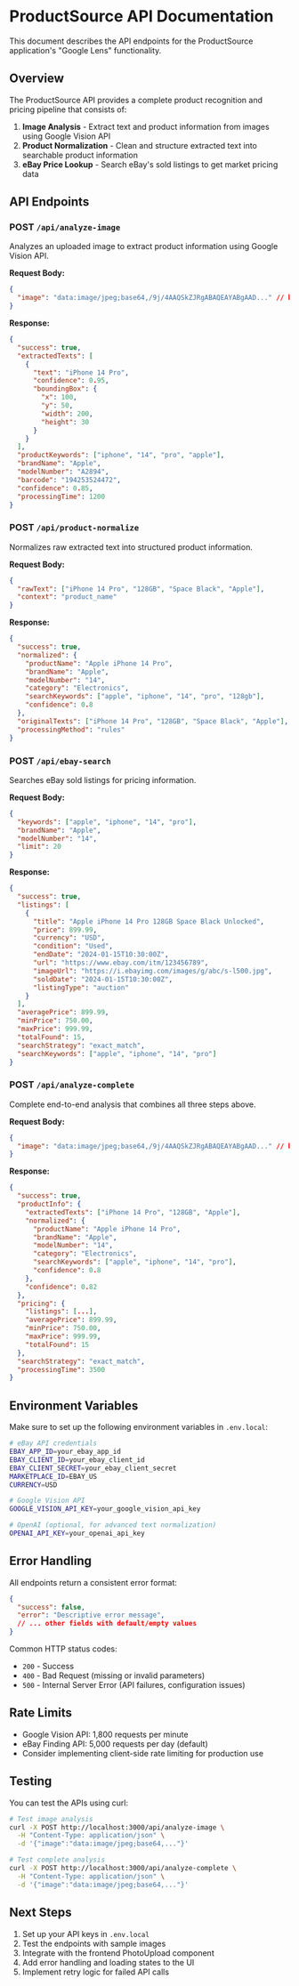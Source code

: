 # ProductSource API Documentation

This document describes the API endpoints for the ProductSource application's "Google Lens" functionality.

## Overview

The ProductSource API provides a complete product recognition and pricing pipeline that consists of:

1. **Image Analysis** - Extract text and product information from images using Google Vision API
2. **Product Normalization** - Clean and structure extracted text into searchable product information  
3. **eBay Price Lookup** - Search eBay's sold listings to get market pricing data

## API Endpoints

### POST `/api/analyze-image`

Analyzes an uploaded image to extract product information using Google Vision API.

**Request Body:**
```json
{
  "image": "data:image/jpeg;base64,/9j/4AAQSkZJRgABAQEAYABgAAD..." // base64 encoded image
}
```

**Response:**
```json
{
  "success": true,
  "extractedTexts": [
    {
      "text": "iPhone 14 Pro",
      "confidence": 0.95,
      "boundingBox": {
        "x": 100,
        "y": 50,
        "width": 200,
        "height": 30
      }
    }
  ],
  "productKeywords": ["iphone", "14", "pro", "apple"],
  "brandName": "Apple",
  "modelNumber": "A2894",
  "barcode": "194253524472",
  "confidence": 0.85,
  "processingTime": 1200
}
```

### POST `/api/product-normalize`

Normalizes raw extracted text into structured product information.

**Request Body:**
```json
{
  "rawText": ["iPhone 14 Pro", "128GB", "Space Black", "Apple"],
  "context": "product_name"
}
```

**Response:**
```json
{
  "success": true,
  "normalized": {
    "productName": "Apple iPhone 14 Pro",
    "brandName": "Apple",
    "modelNumber": "14",
    "category": "Electronics",
    "searchKeywords": ["apple", "iphone", "14", "pro", "128gb"],
    "confidence": 0.8
  },
  "originalTexts": ["iPhone 14 Pro", "128GB", "Space Black", "Apple"],
  "processingMethod": "rules"
}
```

### POST `/api/ebay-search`

Searches eBay sold listings for pricing information.

**Request Body:**
```json
{
  "keywords": ["apple", "iphone", "14", "pro"],
  "brandName": "Apple",
  "modelNumber": "14",
  "limit": 20
}
```

**Response:**
```json
{
  "success": true,
  "listings": [
    {
      "title": "Apple iPhone 14 Pro 128GB Space Black Unlocked",
      "price": 899.99,
      "currency": "USD",
      "condition": "Used",
      "endDate": "2024-01-15T10:30:00Z",
      "url": "https://www.ebay.com/itm/123456789",
      "imageUrl": "https://i.ebayimg.com/images/g/abc/s-l500.jpg",
      "soldDate": "2024-01-15T10:30:00Z",
      "listingType": "auction"
    }
  ],
  "averagePrice": 899.99,
  "minPrice": 750.00,
  "maxPrice": 999.99,
  "totalFound": 15,
  "searchStrategy": "exact_match",
  "searchKeywords": ["apple", "iphone", "14", "pro"]
}
```

### POST `/api/analyze-complete`

Complete end-to-end analysis that combines all three steps above.

**Request Body:**
```json
{
  "image": "data:image/jpeg;base64,/9j/4AAQSkZJRgABAQEAYABgAAD..." // base64 encoded image
}
```

**Response:**
```json
{
  "success": true,
  "productInfo": {
    "extractedTexts": ["iPhone 14 Pro", "128GB", "Apple"],
    "normalized": {
      "productName": "Apple iPhone 14 Pro",
      "brandName": "Apple",
      "modelNumber": "14",
      "category": "Electronics",
      "searchKeywords": ["apple", "iphone", "14", "pro"],
      "confidence": 0.8
    },
    "confidence": 0.82
  },
  "pricing": {
    "listings": [...],
    "averagePrice": 899.99,
    "minPrice": 750.00,
    "maxPrice": 999.99,
    "totalFound": 15
  },
  "searchStrategy": "exact_match",
  "processingTime": 3500
}
```

## Environment Variables

Make sure to set up the following environment variables in `.env.local`:

```bash
# eBay API credentials
EBAY_APP_ID=your_ebay_app_id
EBAY_CLIENT_ID=your_ebay_client_id  
EBAY_CLIENT_SECRET=your_ebay_client_secret
MARKETPLACE_ID=EBAY_US
CURRENCY=USD

# Google Vision API
GOOGLE_VISION_API_KEY=your_google_vision_api_key

# OpenAI (optional, for advanced text normalization)
OPENAI_API_KEY=your_openai_api_key
```

## Error Handling

All endpoints return a consistent error format:

```json
{
  "success": false,
  "error": "Descriptive error message",
  // ... other fields with default/empty values
}
```

Common HTTP status codes:
- `200` - Success
- `400` - Bad Request (missing or invalid parameters)
- `500` - Internal Server Error (API failures, configuration issues)

## Rate Limits

- Google Vision API: 1,800 requests per minute
- eBay Finding API: 5,000 requests per day (default)
- Consider implementing client-side rate limiting for production use

## Testing

You can test the APIs using curl:

```bash
# Test image analysis
curl -X POST http://localhost:3000/api/analyze-image \
  -H "Content-Type: application/json" \
  -d '{"image":"data:image/jpeg;base64,..."}'

# Test complete analysis
curl -X POST http://localhost:3000/api/analyze-complete \
  -H "Content-Type: application/json" \
  -d '{"image":"data:image/jpeg;base64,..."}'
```

## Next Steps

1. Set up your API keys in `.env.local`
2. Test the endpoints with sample images
3. Integrate with the frontend PhotoUpload component
4. Add error handling and loading states to the UI
5. Implement retry logic for failed API calls
